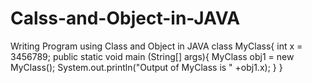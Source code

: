 # Calss-and-Object-in-JAVA
Writing Program using Class and Object in JAVA
class MyClass{
int x = 3456789;
public static void main (String[] args){
MyClass obj1 = new MyClass();
System.out.println("Output of MyClass is " +obj1.x);
}
}
